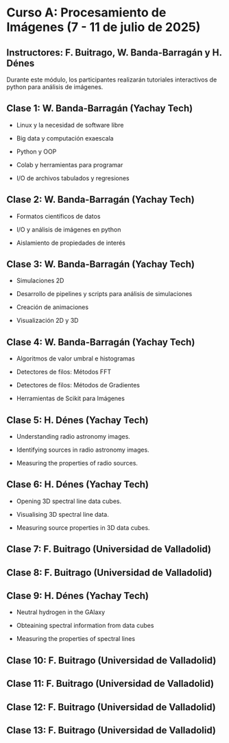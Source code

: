 # Curso A: Procesamiento de Imágenes (7 - 11 de julio de 2025)

## Instructores: F. Buitrago, W. Banda-Barragán y H. Dénes

Durante este módulo, los participantes realizarán tutoriales interactivos de python para análisis de imágenes.

## Clase 1: W. Banda-Barragán (Yachay Tech)

- Linux y la necesidad de software libre
  
- Big data y computación exaescala
  
- Python y OOP
  
- Colab y herramientas para programar
  
- I/O de archivos tabulados y regresiones

## Clase 2: W. Banda-Barragán (Yachay Tech)

- Formatos científicos de datos
  
- I/O y análisis de imágenes en python
  
- Aislamiento de propiedades de interés

## Clase 3: W. Banda-Barragán (Yachay Tech)

- Simulaciones 2D

- Desarrollo de pipelines y scripts para análisis de simulaciones

- Creación de animaciones
  
- Visualización 2D y 3D

## Clase 4: W. Banda-Barragán (Yachay Tech)

- Algoritmos de valor umbral e histogramas
  
- Detectores de filos: Métodos FFT

- Detectores de filos: Métodos de Gradientes
  
- Herramientas de Scikit para Imágenes

## Clase 5: H. Dénes (Yachay Tech)

- Understanding radio astronomy images.

- Identifying sources in radio astronomy images.

- Measuring the properties of radio sources.
  
## Clase 6: H. Dénes (Yachay Tech)

- Opening 3D spectral line data cubes.
  
- Visualising 3D spectral line data.

- Measuring source properties in 3D data cubes.

## Clase 7: F. Buitrago (Universidad de Valladolid)

## Clase 8: F. Buitrago (Universidad de Valladolid)

## Clase 9: H. Dénes (Yachay Tech)

- Neutral hydrogen in the GAlaxy
  
- Obteaining spectral information from data cubes

- Measuring the properties of spectral lines
  
## Clase 10: F. Buitrago (Universidad de Valladolid)

## Clase 11: F. Buitrago (Universidad de Valladolid)

## Clase 12: F. Buitrago (Universidad de Valladolid)

## Clase 13: F. Buitrago (Universidad de Valladolid)


